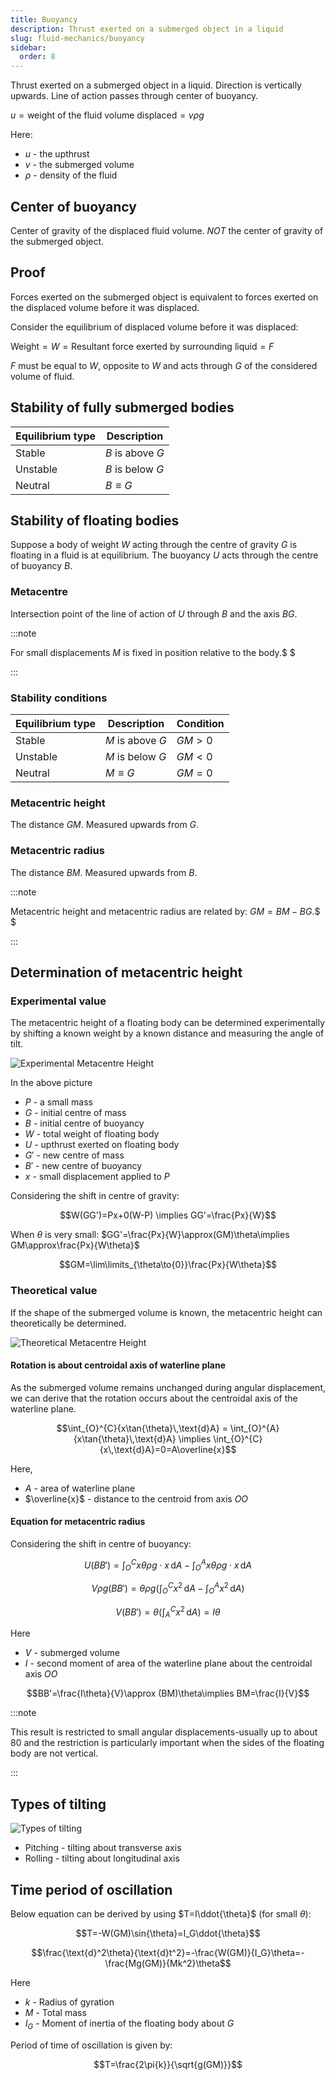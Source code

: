```yaml
---
title: Buoyancy
description: Thrust exerted on a submerged object in a liquid
slug: fluid-mechanics/buoyancy
sidebar:
  order: 8
---
```


Thrust exerted on a submerged object in a liquid. Direction is vertically
upwards. Line of action passes through center of buoyancy.

$u=\text{weight of the fluid volume displaced}=v\rho{g}$

Here:

- $u$ - the upthrust
- $v$ - the submerged volume
- $\rho$ - density of the fluid

## Center of buoyancy

Center of gravity of the displaced fluid volume. _NOT_ the center of gravity of
the submerged object.

## Proof

Forces exerted on the submerged object is equivalent to forces exerted on the
displaced volume before it was displaced.

Consider the equilibrium of displaced volume before it was displaced:

$\text{Weight}=W=\text{Resultant force exerted by surrounding liquid}=F$

$F$ must be equal to $W$, opposite to $W$ and acts through $G$ of the considered
volume of fluid.

## Stability of fully submerged bodies

| Equilibrium type | Description      |
| ---------------- | ---------------- |
| Stable           | $B$ is above $G$ |
| Unstable         | $B$ is below $G$ |
| Neutral          | ${B}\equiv{G}$   |

## Stability of floating bodies

Suppose a body of weight $W$ acting through the centre of gravity $G$ is
floating in a fluid is at equilibrium. The buoyancy $U$ acts through the centre
of buoyancy $B$.

### Metacentre

Intersection point of the line of action of $U$ through $B$ and the axis $BG$.

:::note

For small displacements $M$ is fixed in position relative to the body.$ $

:::

### Stability conditions

| Equilibrium type | Description      | Condition |
| ---------------- | ---------------- | --------- |
| Stable           | $M$ is above $G$ | $GM>0$    |
| Unstable         | $M$ is below $G$ | $GM<0$    |
| Neutral          | $M\equiv{G}$     | $GM=0$    |

### Metacentric height

The distance $GM$. Measured upwards from $G$.

### Metacentric radius

The distance $BM$. Measured upwards from $B$.

:::note

Metacentric height and metacentric radius are related by: $GM=BM-BG$.$ $

:::

## Determination of metacentric height

### Experimental value

The metacentric height of a floating body can be determined experimentally by
shifting a known weight by a known distance and measuring the angle of tilt.

![Experimental Metacentre Height](/fluids/experimental-metacentre-height.png)

In the above picture

- $P$ - a small mass
- $G$ - initial centre of mass
- $B$ - initial centre of buoyancy
- $W$ - total weight of floating body
- $U$ - upthrust exerted on floating body
- $G'$ - new centre of mass
- $B'$ - new centre of buoyancy
- $x$ - small displacement applied to $P$

Considering the shift in centre of gravity:

```math
W(GG')=Px+0(W-P) \implies GG'=\frac{Px}{W}
```

When $\theta$ is very small:
$GG'=\frac{Px}{W}\approx(GM)\theta\implies GM\approx\frac{Px}{W\theta}$

```math
GM=\lim\limits_{\theta\to{0}}\frac{Px}{W\theta}
```

### Theoretical value

If the shape of the submerged volume is known, the metacentric height can
theoretically be determined.

![Theoretical Metacentre Height](/fluids/theoretical-metacentre-height.png)

#### Rotation is about centroidal axis of waterline plane

As the submerged volume remains unchanged during angular displacement, we can
derive that the rotation occurs about the centroidal axis of the waterline
plane.

```math
\int_{O}^{C}{x\tan{\theta}\,\text{d}A}
=
\int_{O}^{A}{x\tan{\theta}\,\text{d}A}
\implies
\int_{O}^{C}{x\,\text{d}A}=0=A\overline{x}
```

Here,

- $A$ - area of waterline plane
- $\overline{x}$ - distance to the centroid from axis $OO$

#### Equation for metacentric radius

Considering the shift in centre of buoyancy:

```math
U(BB')=
\int_{O}^{C}{x\theta\rho{g}\cdot{x}\,\text{d}A}
-
\int_{O}^{A}{x\theta\rho{g}\cdot{x}\,\text{d}A}
```

```math
V\rho{g}(BB')=
\theta\rho{g}
\Bigg(
\int_{O}^{C}{x^2\,\text{d}A}
-
\int_{O}^{A}{x^2\,\text{d}A}
\Bigg)
```

```math
V(BB')=
\theta
\bigg(
\int_{A}^{C}{x^2\,\text{d}A}
\bigg)
=I\theta
```

Here

- $V$ - submerged volume
- $I$ - second moment of area of the waterline plane about the centroidal axis
  $OO$

```math
BB'=\frac{I\theta}{V}\approx (BM)\theta\implies BM=\frac{I}{V}
```

:::note

This result is restricted to small angular displacements-usually up to about 80
and the restriction is particularly important when the sides of the floating
body are not vertical.

:::

## Types of tilting

![Types of tilting](/fluids/types-of-tilting.jpg)

- Pitching - tilting about transverse axis
- Rolling - tilting about longitudinal axis

## Time period of oscillation

Below equation can be derived by using $T=I\ddot{\theta}$ (for small $\theta$):

```math
T=-W(GM)\sin{\theta}=I_G\ddot{\theta}
```

```math
\frac{\text{d}^2\theta}{\text{d}t^2}=-\frac{W(GM)}{I_G}\theta=-\frac{Mg(GM)}{Mk^2}\theta
```

Here

- $k$ - Radius of gyration
- $M$ - Total mass
- $I_G$ - Moment of inertia of the floating body about $G$

Period of time of oscillation is given by:

```math
T=\frac{2\pi{k}}{\sqrt{g(GM)}}
```
